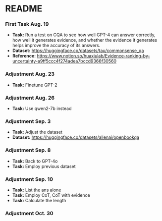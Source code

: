# README

### First Task Aug. 19

+ **Task:** Run a test on CQA to see how well GPT-4 can answer correctly, how well it generates evidence, and whether the evidence it generates helps improve the accuracy of its answers.
+ **Dataset:** https://huggingface.co/datasets/tau/commonsense_qa
+ **Reference:** https://www.notion.so/huaxiulab/Evidence-ranking-by-uncertainty-a9ff5ccc4f274adea7bccd9366f30560

### Adjustment Aug. 23

+ **Task:** Finetune GPT-2

### Adjustment Aug. 26

+ **Task:** Use qwen2-7b instead

### Adjustment Sep. 3

+ **Task:** Adjust the dataset
+ **Dataset:** https://huggingface.co/datasets/allenai/openbookqa

### Adjustment Sep. 8

+ **Task:** Back to GPT-4o
+ **Task:** Employ previous dataset

### Adjustment Sep. 10

+ **Task:** List the ans alone
+ **Task:** Employ CoT, CoT with evidence
+ **Task:** Calculate the length

### Adjustment Oct. 30
